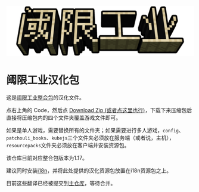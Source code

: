 ![logo](logo.png)
# 阈限工业汉化包
这是[阈限工业整合包](https://www.curseforge.com/minecraft/modpacks/liminal-industries)的汉化文件。

点右上角的 Code，然后点 [Download Zip (或者点这里也行)](https://github.com/Ironnoob73/LiminalIndustries-MandarinTranslation/archive/refs/heads/main.zip)，下载下来压缩包后直接将压缩包内的四个文件夹覆盖游戏文件即可。

如果是单人游戏，需要替换所有的文件夹；如果需要进行多人游戏，`config`、`patchouli_books`、`kubejs`三个文件夹必须放在服务端（或者说，主机），`resourcepacks`文件夹必须放在客户端并安装资源包。

该仓库目前对应整合包版本为1.17。

建议同时安装[i18n](https://www.curseforge.com/minecraft/mc-mods/i18nupdatemod)，并将此处提供的汉化资源包放置在i18n资源包之上。

目前这些翻译已经被提交到[主仓库](https://github.com/Appocryptha/Liminal-Industries/pull/126)，等待合并。
